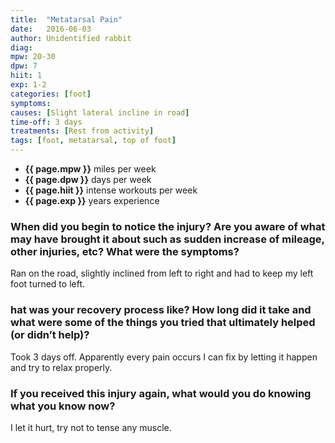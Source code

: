 ```yaml
---
title:  "Metatarsal Pain"
date:   2016-06-03
author: Unidentified rabbit
diag:
mpw: 20-30
dpw: 7
hiit: 1
exp: 1-2
categories: [foot]
symptoms:
causes: [Slight lateral incline in road]
time-off: 3 days
treatments: [Rest from activity]
tags: [foot, metatarsal, top of foot]
---
```


>
- **{{ page.mpw }}** miles per week
- **{{ page.dpw }}** days per week
- **{{ page.hiit }}** intense workouts per week
- **{{ page.exp }}** years experience
  
### When did you begin to notice the injury? Are you aware of what may have brought it about such as sudden increase of mileage, other injuries, etc? What were the symptoms?

Ran on the road, slightly inclined from left to right and had to keep my left foot turned to left.

### hat was your recovery process like? How long did it take and what were some of the things you tried that ultimately helped (or didn’t help)?

Took 3 days off. Apparently every pain occurs I can fix by letting it happen and try to relax properly.

### If you received this injury again, what would you do knowing what you know now?

I let it hurt, try not to tense any muscle.